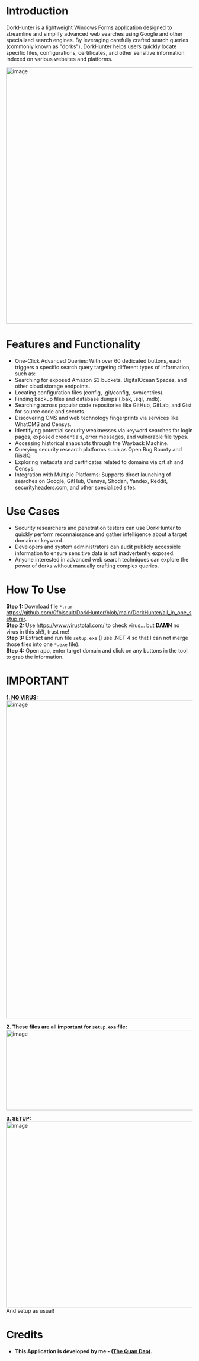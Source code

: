 # Introduction

DorkHunter is a lightweight Windows Forms application designed to streamline and simplify advanced web searches using Google and other specialized search engines. By leveraging carefully crafted search queries (commonly known as "dorks"), DorkHunter helps users quickly locate specific files, configurations, certificates, and other sensitive information indexed on various websites and platforms.  

<img width="1062" height="689" alt="image" src="https://github.com/user-attachments/assets/8e731500-c292-432d-9571-c1ec6e28c0e8" />


# Features and Functionality
- One-Click Advanced Queries: With over 60 dedicated buttons, each triggers a specific search query targeting different types of information, such as:
- Searching for exposed Amazon S3 buckets, DigitalOcean Spaces, and other cloud storage endpoints.
- Locating configuration files (config, .git/config, .svn/entries).
- Finding backup files and database dumps (.bak, .sql, .mdb).
- Searching across popular code repositories like GitHub, GitLab, and Gist for source code and secrets.
- Discovering CMS and web technology fingerprints via services like WhatCMS and Censys.
- Identifying potential security weaknesses via keyword searches for login pages, exposed credentials, error messages, and vulnerable file types.
- Accessing historical snapshots through the Wayback Machine.
- Querying security research platforms such as Open Bug Bounty and RiskIQ.
- Exploring metadata and certificates related to domains via crt.sh and Censys.
- Integration with Multiple Platforms: Supports direct launching of searches on Google, GitHub, Censys, Shodan, Yandex, Reddit, securityheaders.com, and other specialized sites.

# Use Cases
- Security researchers and penetration testers can use DorkHunter to quickly perform reconnaissance and gather intelligence about a target domain or keyword.
- Developers and system administrators can audit publicly accessible information to ensure sensitive data is not inadvertently exposed.
- Anyone interested in advanced web search techniques can explore the power of dorks without manually crafting complex queries.

# How To Use

**Step 1:** Download file `*.rar` https://github.com/0fbiscuit/DorkHunter/blob/main/DorkHunter/all_in_one_setup.rar.  
**Step 2:** Use https://www.virustotal.com/ to check virus... but **DAMN** no virus in this sh!t, trust me!  
**Step 3:** Extract and run file `setup.exe` (I use .NET 4 so that I can not merge those files into one `*.exe` file).  
**Step 4:** Open app, enter target domain and click on any buttons in the tool to grab the information.

# IMPORTANT
**1. NO VIRUS:**  
<img width="1321" height="855" alt="image" src="https://github.com/user-attachments/assets/ae20df2d-2c50-4c72-a73b-a5abfff20f69" />  

**2. These files are all important for `setup.exe` file:**
<img width="637" height="216" alt="image" src="https://github.com/user-attachments/assets/d792c8c5-3886-4ba2-8c96-604021851b2f" />  

**3. SETUP:**  
<img width="1073" height="500" alt="image" src="https://github.com/user-attachments/assets/16d6eb09-bcc1-4f7c-ba77-8fb75bd02461" />  
And setup as usual!

# Credits
- **This Application is developed by me - ([The Quan Dao](https://github.com/0fbiscuit)).**

